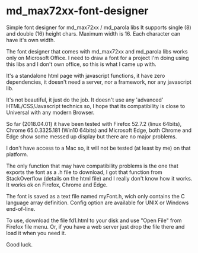 # md_max72xx-font-designer
Simple font designer for md_max72xx / md_parola libs
It supports single (8) and double (16) height chars. Maximum width is 16. Each character can have it's own width.

The font designer that comes with md_max72xx and md_parola libs works only on Microsoft Office.
I need to draw a font for a project I'm doing using this libs and I don't own office, so this is what I came up with.

It's a standalone html page with javascript functions, it have zero dependencies, it doesn't need a server, nor a framework, nor any javascript lib.

It's not beautiful, it just do the job. It doesn't use any 'advanced' HTML/CSS/Javascript technics so, I hope that its compatibility is close to Universal with any modern Browser.

So far (2018.04.01) it have been tested with Firefox 52.7.2 (linux 64bits), Chrome 65.0.3325.181 (Win10 64bits) and Microsoft Edge, both Chrome and Edge show some messed up display but there are no major problems.

I don't have access to a Mac so, it will not be tested (at least by me) on that platform.

The only function that may have compatibility problems is the one that exports the font as a .h file to download, I got that function from StackOverflow (details on the html file) and I really don't know how it works. It works ok on Firefox, Chrome and Edge.

The font is saved as a text file named myFont.h, wich only contains the C language array definition.
Config option are available for UNIX or Windows end-of-line.

To use, download the file fd1.html to your disk and use "Open File" from Firefox file menu. Or, if you have a web server just drop the file there and load it when you need it.

Good luck.
